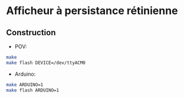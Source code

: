 # Afficheur à persistance rétinienne

## Construction

- POV:

```bash
make
make flash DEVICE=/dev/ttyACM0
```

- Arduino:

```bash
make ARDUINO=1
make flash ARDUINO=1
```
